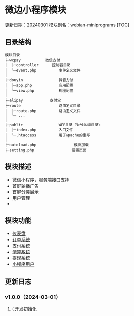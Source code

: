 # 微边小程序模块
更新日期：20240301
模块别名：webian-miniprograms
[TOC]
## 目录结构
```
模块目录
├─wxpay           微信支付
│  ├─controller      控制器目录
│  └─event.php          事件定义文件
│
├─douyin                抖音支付
│  ├─app.php            应用配置
│  └─view.php           视图配置
│
├─alipay            支付宝
├─route                 路由定义目录
│  ├─route.php          路由定义文件
│  └─ ...
│
├─public                WEB目录（对外访问目录）
│  ├─index.php          入口文件
│  └─.htaccess          用于apache的重写
│
├─autoload.php                 模块加载
├─setting.php                 设置页面
```

## 模块描述
 - 微信小程序，服务端接口支持
 - 首屏轮播广告
 - 首屏分类展示
 - 用户管理
 -

## 模块功能
 - [仪表盘](./docs/dashboard.md)
 - [订单系统](./docs/order.md)
 - [支付系统](./docs/payment.md)
 - [清算系统](./docs/clearing.md)
 - [提现系统](./docs/cashout.md)
 - [小程序用户](./docs/user.md)

## 更新日志
### v1.0.0（2024-03-01）
1. `C`开发初始化
